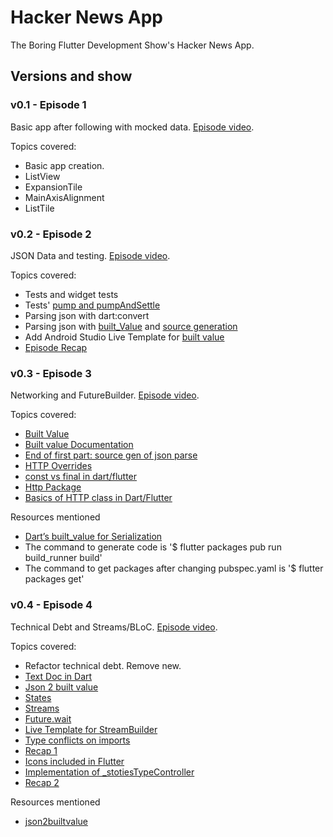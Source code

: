 # Hacker News App

The Boring Flutter Development Show's Hacker News App.

## Versions and show

### v0.1 - Episode 1
Basic app after following with mocked data. [Episode video](https://www.youtube.com/watch?v=yr8F2S3Amas).

Topics covered:
 - Basic app creation.
 - ListView
 - ExpansionTile
 - MainAxisAlignment 
 - ListTile
 
### v0.2 - Episode 2
JSON Data and testing. [Episode video](https://www.youtube.com/watch?v=TiCA0CEePyE).

Topics covered:
 - Tests and widget tests
 - Tests' [pump and pumpAndSettle](https://youtu.be/TiCA0CEePyE?t=812)
 - Parsing json with dart:convert
 - Parsing json with [built_Value](https://youtu.be/TiCA0CEePyE?t=3226) and [source generation](https://youtu.be/TiCA0CEePyE?t=3060)
 - Add Android Studio Live Template for [built value](https://youtu.be/TiCA0CEePyE?t=3870)
 - [Episode Recap](https://youtu.be/TiCA0CEePyE?t=4278)

### v0.3 - Episode 3
Networking and FutureBuilder. [Episode video](https://www.youtube.com/watch?v=rfagvy5xCW0&t=45s).

Topics covered:
 - [Built Value](https://youtu.be/rfagvy5xCW0?t=140)
 - [Built value Documentation](https://youtu.be/rfagvy5xCW0?t=608)
 - [End of first part: source gen of json parse](https://youtu.be/rfagvy5xCW0?t=1640)
 - [HTTP Overrides](https://youtu.be/rfagvy5xCW0?t=1925)
 - [const vs final in dart/flutter](https://youtu.be/rfagvy5xCW0?t=2044)
 - [Http Package](https://youtu.be/rfagvy5xCW0?t=2220)
 - [Basics of HTTP class in Dart/Flutter](https://youtu.be/rfagvy5xCW0?t=3029)
 
Resources mentioned
 - [Dart’s built_value for Serialization](https://medium.com/dartlang/darts-built-value-for-serialization-f5db9d0f4159)
 - The command to generate code is '$ flutter packages pub run build_runner build'
 - The command to get packages after changing pubspec.yaml is '$ flutter packages get'
 
### v0.4 - Episode 4
Technical Debt and Streams/BLoC. [Episode video](https://www.youtube.com/watch?v=fahC3ky_zW0).
 
 Topics covered:
  - Refactor technical debt. Remove new. 
  - [Text Doc in Dart](https://youtu.be/fahC3ky_zW0?t=851)
  - [Json 2 built value](https://youtu.be/fahC3ky_zW0?t=965)
  - [States](https://youtu.be/fahC3ky_zW0?t=1139)
  - [Streams](https://youtu.be/fahC3ky_zW0?t=1384)
  - [Future.wait](https://youtu.be/fahC3ky_zW0?t=1832)
  - [Live Template for StreamBuilder](https://youtu.be/fahC3ky_zW0?t=2337)
  - [Type conflicts on imports](https://youtu.be/fahC3ky_zW0?t=2573)
  - [Recap 1](https://youtu.be/fahC3ky_zW0?t=2656)
  - [Icons included in Flutter](https://youtu.be/fahC3ky_zW0?t=3063)
  - [Implementation of _stotiesTypeController](https://youtu.be/fahC3ky_zW0?t=3395)
  - [Recap 2](https://youtu.be/fahC3ky_zW0?t=3810)
  
Resources mentioned
  - [json2builtvalue](https://github.com/charafau/json2builtvalue)
  